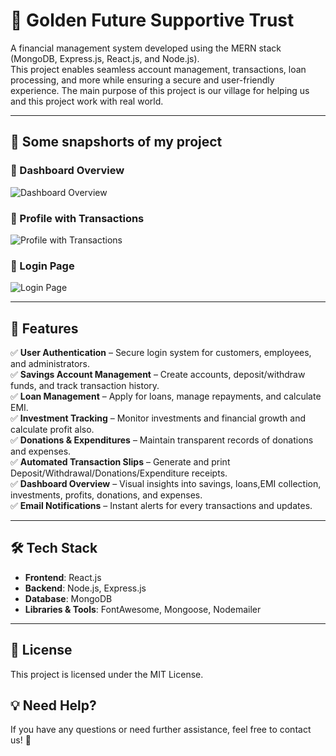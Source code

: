 # 🏦 Golden Future Supportive Trust  

A financial management system developed using the MERN stack (MongoDB, Express.js, React.js, and Node.js).  
This project enables seamless account management, transactions, loan processing, and more while ensuring a secure and user-friendly experience. The main purpose of this project is our village for helping us and this project work with real world.

---

## 📸 Some snapshorts of my project

### 🔹 Dashboard Overview  
![Dashboard Overview](../gfst-frontend/src/assets/images/dashboard.png)  

### 🔹 Profile with Transactions  
![Profile with Transactions ](../gfst-frontend/src/assets/images/profileWithTransactions.png)  

### 🔹 Login Page 
![Login Page](../gfst-frontend/src/assets/images/login.png)  

---

## 🚀 Features  

✅ **User Authentication** – Secure login system for customers, employees, and administrators.  
✅ **Savings Account Management** – Create accounts, deposit/withdraw funds, and track transaction history.  
✅ **Loan Management** – Apply for loans, manage repayments, and calculate EMI.  
✅ **Investment Tracking** – Monitor investments and financial growth and calculate profit also.  
✅ **Donations & Expenditures** – Maintain transparent records of donations and expenses.  
✅ **Automated Transaction Slips** – Generate and print Deposit/Withdrawal/Donations/Expenditure receipts.  
✅ **Dashboard Overview** – Visual insights into savings, loans,EMI collection, investments, profits, donations, and expenses.  
✅ **Email Notifications** – Instant alerts for every transactions and updates.  

---

## 🛠 Tech Stack  

- **Frontend**: React.js  
- **Backend**: Node.js, Express.js  
- **Database**: MongoDB  
- **Libraries & Tools**: FontAwesome, Mongoose, Nodemailer  

---

## 📜 License
This project is licensed under the MIT License.

## 💡 Need Help?
If you have any questions or need further assistance, feel free to contact us! 🚀